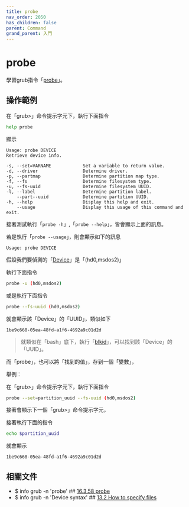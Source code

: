 ```yaml
---
title: probe
nav_order: 2050
has_children: false
parent: Command
grand_parent: 入門
---
```



# probe

學習grub指令「[probe](https://www.gnu.org/software/grub/manual/grub/html_node/probe.html#probe)」。


## 操作範例

在「grub>」命令提示字元下，執行下面指令

``` sh
help probe
```

顯示

```
Usage: probe DEVICE
Retrieve device info.

-s, --set=VARNAME            Set a variable to return value.
-d, --driver                 Determine driver.
-p, --partmap                Determine partition map type.
-f, --fs                     Determine filesystem type.
-u, --fs-uuid                Determine filesystem UUID.
-l, --label                  Determine partition label.
    --part--uuid             Determine partition UUID.
-h, --help                   Display this help and exit.
    --usage                  Display this usage of this command and exit.
```

接著測試執行「`probe -h`」,「`probe --help`」，皆會顯示上面的訊息。

若是執行「`probe --usage`」，則會顯示如下的訊息

```
Usage: probe DEVICE
```

假設我們要偵測的「[Device](https://www.gnu.org/software/grub/manual/grub/html_node/Device-syntax.html#Device-syntax)」是「(hd0,msdos2)」

執行下面指令

``` sh
probe -u (hd0,msdos2)
```

或是執行下面指令

``` sh
probe --fs-uuid (hd0,msdos2)
```

就會顯示該「Device」的「UUID」，類似如下

```
1be9c668-05ea-48fd-a1f6-4692a9c01d2d
```

> 就類似在「bash」底下，執行「[blkid](http://manpages.ubuntu.com/manpages/jammy/en/man8/blkid.8.html)」，可以找到該「Device」的「UUID」。

而「probe」，也可以將「找到的值」，存到一個「變數」，

舉例：

在「grub>」命令提示字元下，執行下面指令

``` sh
probe --set=partition_uuid --fs-uuid (hd0,msdos2)
```

接著會顯示下一個「grub>」命令提示字元，


接著執行下面的指令

``` sh
echo $partition_uuid
```

就會顯示

```
1be9c668-05ea-48fd-a1f6-4692a9c01d2d
```

## 相關文件

* $ info grub -n 'probe' ## [16.3.58 probe](https://www.gnu.org/software/grub/manual/grub/html_node/probe.html#probe)
* $ info grub -n 'Device syntax' ## [13.2 How to specify files](https://www.gnu.org/software/grub/manual/grub/html_node/File-name-syntax.html#File-name-syntax)
